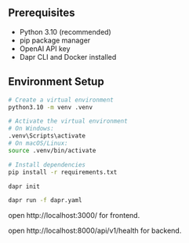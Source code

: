 
## Prerequisites
- Python 3.10 (recommended)
- pip package manager
- OpenAI API key
- Dapr CLI and Docker installed

## Environment Setup

```bash
# Create a virtual environment
python3.10 -m venv .venv

# Activate the virtual environment
# On Windows:
.venv\Scripts\activate
# On macOS/Linux:
source .venv/bin/activate

# Install dependencies
pip install -r requirements.txt

dapr init 

dapr run -f dapr.yaml

```

open http://localhost:3000/ for frontend.

open http://localhost:8000/api/v1/health for backend.

